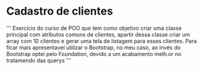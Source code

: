 # Cadastro de clientes
'''
Exercício do curso de POO que tem como objetivo criar uma classe principal com atributos comuns de clientes, apartir dessa classe criar um array com 10 clientes e gerar uma tela de listagem para esses clientes.
Para ficar mais apresentavel utilizar o Bootstrap, no meu caso, ao invés do Bootstrap optei pelo Foundation, devido a um acabamento melh.or no tratamendo das querys
'''

